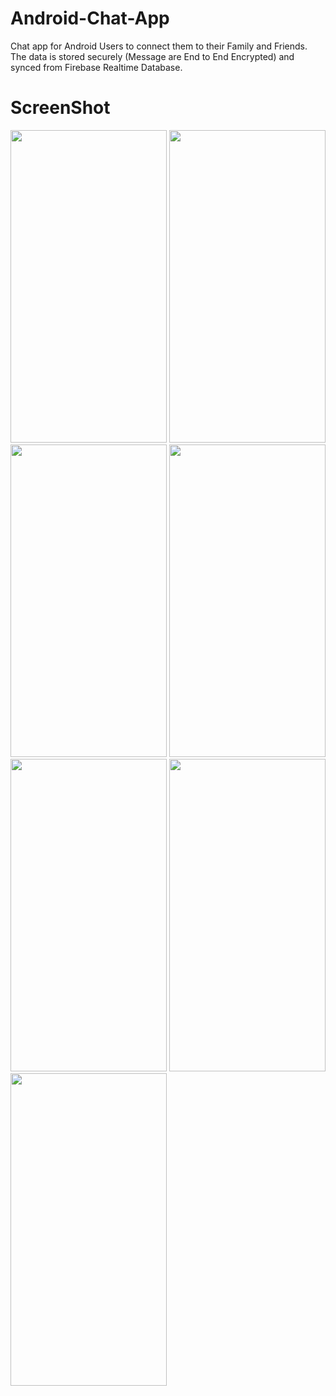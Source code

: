 # Android-Chat-App
Chat app for Android Users to connect them to their Family and Friends. The data is stored securely (Message are End to End Encrypted) and synced from Firebase Realtime Database.

# ScreenShot

<img src="https://user-images.githubusercontent.com/54978105/124305852-43d28180-db83-11eb-9714-d89540f6c50f.jpg" width="250" height="500" />
<img src="https://user-images.githubusercontent.com/54978105/124305930-5f3d8c80-db83-11eb-8f5d-f2a08d97d43c.jpg" width="250" height="500" />
<img src="https://user-images.githubusercontent.com/54978105/124305910-5947ab80-db83-11eb-81e3-28d02fbd41c7.jpg" width="250" height="500" />
<img src="https://user-images.githubusercontent.com/54978105/124305925-5d73c900-db83-11eb-8129-19b0e6f548f9.jpg" width="250" height="500" />
<img src="https://user-images.githubusercontent.com/54978105/124306042-81cfa580-db83-11eb-849a-4d9a766291ab.jpg" width="250" height="500" />
<img src="https://user-images.githubusercontent.com/54978105/124306049-8300d280-db83-11eb-812d-0f449516a059.jpg" width="250" height="500" />
<img src="https://user-images.githubusercontent.com/54978105/124306053-84ca9600-db83-11eb-83c5-cbd56dd5cf34.jpg" width="250" height="500" />

